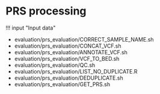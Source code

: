 # PRS processing

!!! input "Input data"

- evaluation/prs_evaluation/CORRECT_SAMPLE_NAME.sh
- evaluation/prs_evaluation/CONCAT_VCF.sh
- evaluation/prs_evaluation/ANNOTATE_VCF.sh
- evaluation/prs_evaluation/VCF_TO_BED.sh
- evaluation/prs_evaluation/QC.sh
- evaluation/prs_evaluation/LIST_NO_DUPLICATE.R
- evaluation/prs_evaluation/DEDUPLICATE.sh
- evaluation/prs_evaluation/GET_PRS.sh